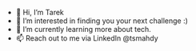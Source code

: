 - 👋 Hi, I’m Tarek
- 👀 I’m interested in finding you your next challenge :)
- 🌱 I’m currently learning more about tech.
- 📫 Reach out to me via LinkedIn @tsmahdy

<!---
tsmahdi/tsmahdi is a ✨ special ✨ repository because its `README.md` (this file) appears on your GitHub profile.
You can click the Preview link to take a look at your changes.
--->
